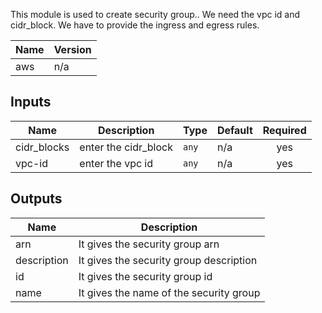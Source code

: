 This module is used to create security group..
We need the vpc id and cidr_block.
We have to provide the ingress and egress rules.



| Name | Version |
|------|---------|
| aws | n/a |

## Inputs

| Name | Description | Type | Default | Required |
|------|-------------|------|---------|:--------:|
| cidr\_blocks | enter the cidr\_block | `any` | n/a | yes |
| vpc-id | enter the vpc id | `any` | n/a | yes |

## Outputs

| Name | Description |
|------|-------------|
| arn | It gives the security group arn |
| description | It gives the security group description |
| id | It gives the security group id |
| name | It gives the name of the security group |


